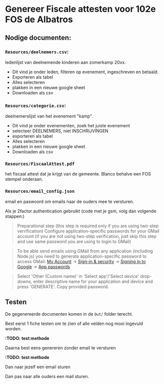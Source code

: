 # Genereer Fiscale attesten voor 102e FOS de Albatros

## Nodige documenten:

### `Resources/deelnemers.csv`:

ledenlijst van deelnemende kinderen aan zomerkamp 20xx.

* Dit vind je onder leden, filteren op evenement, ingeschreven en betaald.
* Exporteren als tabel
* Alles selecteren
* plakken in een nieuwe google sheet
* Downloaden als csv

### `Resources/categorie.csv`:

deelnemerslijst van het evenement "kamp".

* Dit vind je onder evenementen, zoek het juiste evenement
* selecteer DEELNEMERS, niet INSCHRIJVINGEN
* exporteren als tabel
* Alles selecteren
* plakken in een nieuwe google sheet
* Downloaden als csv

### `Resources/FiscaalAttest.pdf`

het fiscaal attest dat je krijgt van de gemeente.
Blanco behalve een FOS stempel onderaan.

### `Resources/email_config.json`

email en paswoord om emails naar de ouders mee te versturen.

Als je 2factor authentication gebruikt (code met je gsm, volg dan volgende stappen:)


> Preparational step (this step is required only if you are using two-step verrification)
> Configure application-specific passwords for your GMail account (if you are not using two-step verification, just skip this step and use same password you are using to login to GMail)

> To be able send emails using GMail from any application (including Node.js) you need to generate application-specific password to access GMail: [My Account](https://myaccount.google.com/) -> [Sign-in & security](https://myaccount.google.com/security) -> [Signing in to Google](https://myaccount.google.com/security#signin) -> [App passwords](https://security.google.com/settings/security/apppasswords?utm_source=OGB&pli=1)

> Select 'Other (Custom name)' in 'Select app'/'Select device' drop-downs, enter descriptive name for your application and device and press 'GENERATE'. Copy provided password.

## Testen

De gegenereerde documenten komen in de `Out/` folder terecht.

Best eerst 1 fiche testen om te zien of alle velden nog mooi ingevuld worden.

**:TODO: test methode**

Daarna best eens genereren zonder email te versturen

**:TODO: test methode**

Dan naar jezelf een email sturen

Dan pas naar alle ouders een mail sturen.